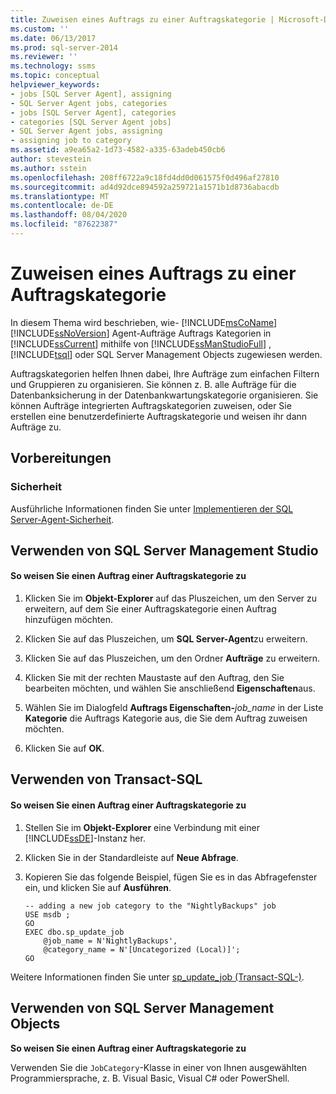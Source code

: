 ```yaml
---
title: Zuweisen eines Auftrags zu einer Auftragskategorie | Microsoft-Dokumentation
ms.custom: ''
ms.date: 06/13/2017
ms.prod: sql-server-2014
ms.reviewer: ''
ms.technology: ssms
ms.topic: conceptual
helpviewer_keywords:
- jobs [SQL Server Agent], assigning
- SQL Server Agent jobs, categories
- jobs [SQL Server Agent], categories
- categories [SQL Server Agent jobs]
- SQL Server Agent jobs, assigning
- assigning job to category
ms.assetid: a9ea65a2-1d73-4582-a335-63adeb450cb6
author: stevestein
ms.author: sstein
ms.openlocfilehash: 208ff6722a9c18fd4dd0d061575f0d496af27810
ms.sourcegitcommit: ad4d92dce894592a259721a1571b1d8736abacdb
ms.translationtype: MT
ms.contentlocale: de-DE
ms.lasthandoff: 08/04/2020
ms.locfileid: "87622387"
---
```

# <a name="assign-a-job-to-a-job-category"></a>Zuweisen eines Auftrags zu einer Auftragskategorie
  In diesem Thema wird beschrieben, wie- [!INCLUDE[msCoName](../../includes/msconame-md.md)] [!INCLUDE[ssNoVersion](../../includes/ssnoversion-md.md)] Agent-Aufträge Auftrags Kategorien in [!INCLUDE[ssCurrent](../../includes/sscurrent-md.md)] mithilfe von [!INCLUDE[ssManStudioFull](../../includes/ssmanstudiofull-md.md)] , [!INCLUDE[tsql](../../includes/tsql-md.md)] oder SQL Server Management Objects zugewiesen werden.  
  
 Auftragskategorien helfen Ihnen dabei, Ihre Aufträge zum einfachen Filtern und Gruppieren zu organisieren. Sie können z. B. alle Aufträge für die Datenbanksicherung in der Datenbankwartungskategorie organisieren. Sie können Aufträge integrierten Auftragskategorien zuweisen, oder Sie erstellen eine benutzerdefinierte Auftragskategorie und weisen ihr dann Aufträge zu.  
  
  
##  <a name="before-you-begin"></a><a name="BeforeYouBegin"></a> Vorbereitungen  
  
###  <a name="security"></a><a name="Security"></a> Sicherheit  
 Ausführliche Informationen finden Sie unter [Implementieren der SQL Server-Agent-Sicherheit](implement-sql-server-agent-security.md).  
  
  
  
##  <a name="using-sql-server-management-studio"></a><a name="SSMS"></a> Verwenden von SQL Server Management Studio  
  
#### <a name="to-assign-a-job-to-a-job-category"></a>So weisen Sie einen Auftrag einer Auftragskategorie zu  
  
1.  Klicken Sie im **Objekt-Explorer** auf das Pluszeichen, um den Server zu erweitern, auf dem Sie einer Auftragskategorie einen Auftrag hinzufügen möchten.  
  
2.  Klicken Sie auf das Pluszeichen, um **SQL Server-Agent**zu erweitern.  
  
3.  Klicken Sie auf das Pluszeichen, um den Ordner **Aufträge** zu erweitern.  
  
4.  Klicken Sie mit der rechten Maustaste auf den Auftrag, den Sie bearbeiten möchten, und wählen Sie anschließend **Eigenschaften**aus.  
  
5.  Wählen Sie im Dialogfeld **Auftrags Eigenschaften-**_job_name_ in der Liste **Kategorie** die Auftrags Kategorie aus, die Sie dem Auftrag zuweisen möchten.  
  
6.  Klicken Sie auf **OK**.  
  
  
##  <a name="using-transact-sql"></a><a name="TSQL"></a> Verwenden von Transact-SQL  
  
#### <a name="to-assign-a-job-to-a-job-category"></a>So weisen Sie einen Auftrag einer Auftragskategorie zu  
  
1.  Stellen Sie im **Objekt-Explorer** eine Verbindung mit einer [!INCLUDE[ssDE](../../includes/ssde-md.md)]-Instanz her.  
  
2.  Klicken Sie in der Standardleiste auf **Neue Abfrage**.  
  
3.  Kopieren Sie das folgende Beispiel, fügen Sie es in das Abfragefenster ein, und klicken Sie auf **Ausführen**.  
  
    ```  
    -- adding a new job category to the "NightlyBackups" job  
    USE msdb ;  
    GO  
    EXEC dbo.sp_update_job  
        @job_name = N'NightlyBackups',  
        @category_name = N'[Uncategorized (Local)]';  
    GO  
    ```  
  
 Weitere Informationen finden Sie unter [sp_update_job &#40;Transact-SQL-&#41;](/sql/relational-databases/system-stored-procedures/sp-update-job-transact-sql).  
  
  
  
##  <a name="using-sql-server-management-objects"></a><a name="SMO"></a>Verwenden von SQL Server Management Objects  
 **So weisen Sie einen Auftrag einer Auftragskategorie zu**  
  
 Verwenden Sie die `JobCategory`-Klasse in einer von Ihnen ausgewählten Programmiersprache, z. B. Visual Basic, Visual C# oder PowerShell.  
  
  
  
  
